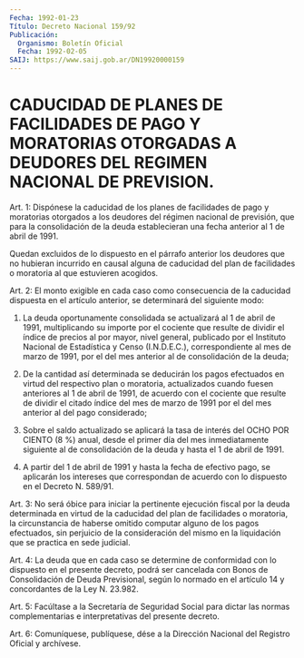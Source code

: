 ```yaml
---
Fecha: 1992-01-23
Título: Decreto Nacional 159/92
Publicación:
  Organismo: Boletín Oficial
  Fecha: 1992-02-05
SAIJ: https://www.saij.gob.ar/DN19920000159
---
```

# CADUCIDAD DE PLANES DE FACILIDADES DE PAGO Y MORATORIAS OTORGADAS A DEUDORES DEL REGIMEN NACIONAL DE PREVISION.

<a id="1"></a>
Art. 1: Dispónese la caducidad de los planes de facilidades de pago y  moratorias otorgados a los deudores del régimen nacional de previsión,  que para la consolidación de la deuda establecieran una fecha anterior al 1 de abril de 1991.

Quedan excluidos  de  lo  dispuesto  en  el  párrafo  anterior los deudores  que  no  hubieran incurrido en causal alguna de caducidad del plan de facilidades  o  moratoria  al  que estuvieren acogidos.

<a id="2"></a>
Art. 2: El monto exigible en cada caso como consecuencia de la caducidad  dispuesta  en  el  artículo anterior, se determinará del siguiente modo:

1)  La deuda oportunamente consolidada  se  actualizará  al  1  de abril  de  1991,  multiplicando  su  importe  por  el  cociente que resulte  de  dividir  el  índice  de  precios  al  por mayor, nivel general,  publicado  por  el  Instituto  Nacional de Estadística  y Censo (I.N.D.E.C.), correspondiente al mes  de  marzo  de 1991, por el    del  mes  anterior  al  de  consolidación  de  la  deuda;

2)  De   la  cantidad  así  determinada  se  deducirán  los  pagos efectuados  en virtud del respectivo plan o moratoria, actualizados cuando fuesen  anteriores  al 1 de abril de 1991, de acuerdo con el cociente que resulte de dividir  el  citado índice del mes de marzo de  1991  por  el  del  mes anterior al del  pago  considerado;

3) Sobre el saldo actualizado  se  aplicará la tasa de interés del OCHO  POR  CIENTO  (8  %)  anual,  desde  el  primer  día  del  mes inmediatamente siguiente al de consolidación  de  la  deuda y hasta el 1 de abril de 1991.

4)  A  partir del 1 de abril de 1991 y hasta la fecha de  efectivo pago, se  aplicarán  los  intereses que correspondan de acuerdo con lo dispuesto en el Decreto N. 589/91.

<a id="3"></a>
Art.  3:  No  será  óbice para iniciar la pertinente ejecución fiscal por la deuda determinada  en virtud de la caducidad del plan de  facilidades o moratoria, la circunstancia  de  haberse  omitido computar  alguno  de  los  pagos  efectuados,  sin  perjuicio de la consideración del mismo en la liquidación que se practica  en  sede judicial.

<a id="4"></a>
Art.  4: La deuda que en cada caso se determine de conformidad con lo dispuesto  en  el  presente decreto, podrá ser cancelada con Bonos de Consolidación de Deuda  Previsional,  según  lo normado en el artículo 14 y concordantes de la Ley N. 23.982.

<a id="5"></a>
Art.  5:  Facúltase  a  la Secretaría de Seguridad Social para dictar las normas complementarias  e  interpretativas  del presente decreto.

<a id="6"></a>
Art.  6: Comuníquese, publíquese, dése a la Dirección Nacional del Registro Oficial y archívese.